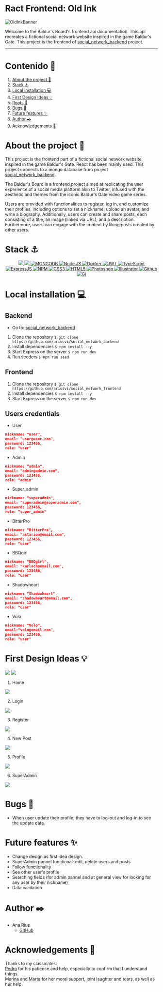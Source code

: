 # Ract Frontend: Old Ink
<img src="./src/img/banner.png" alt="OldInkBanner">  

Welcome to the Baldur's Board's frontend api documentation. This api recreates a fictional social network website inspired in the game Baldur's Gate. This project is the frontend of [social_network_backend](https://github.com/ariusvi/social_network_backends) project.

---
    

# Contenido 📂
  <ol>
    <li><a href="# About the project 📜">About the project 📜</a></li>
    <li><a href="# Stack ⚓">Stack ⚓</a></li>
    <li><a href="# Local installation 💻">Local installation 💻</a></li>
    <li><a href="# First Design Ideas 💡">First Design Ideas 💡</a></li>
    <li><a href="# Roots 🔗">Roots 🔗</a></li>
    <li><a href="# Bugs 🐜">Bugs 🐜</a></li>
    <li><a href="# Future features ✨">Future features ✨</a></li>
    <li><a href="# Author ✒️">Author ✒️</a></li>
    <li><a href="# Acknowledgements 🙏">Acknowledgements 🙏</a></li>
    </ol>

# About the project 📜
This project is the frontend part of a fictional social network website inspired in the game Baldur's Gate. React has been mainly used. This project connects to a mongo database from project [social_network_backend](https://github.com/ariusvi/social_network_backends).

The Baldur's Board is a frontend project aimed at replicating the user experience of a social media platform akin to Twitter, infused with the aesthetic and themes from the iconic Baldur's Gate video game series. 

Users are provided with functionalities to register, log in, and customize their profiles, including options to set a nickname, upload an avatar, and write a biography. Additionally, users can create and share posts, each consisting of a title, an image (linked via URL), and a description. Furthermore, users can engage with the content by liking posts created by other users.


# Stack ⚓
<div align="center">
<a href="https://www.reactjs.com/">
    <img src= "https://img.shields.io/badge/React-20232A?style=for-the-badge&logo=react&logoColor=61DAFB"/>
</a>
<a href="https://developer.mozilla.org/es/docs/Web/JavaScript">
    <img src= "https://img.shields.io/badge/javascipt-EFD81D?style=for-the-badge&logo=javascript&logoColor=black"/>
</a>
</a>
<a href="">
    <img src="https://img.shields.io/badge/MongoDB-4EA94B?style=for-the-badge&logo=mongodb&logoColor=white" alt="MONGODB" />
</a>
<a href="https://nodejs.org/es/">
    <img src= "https://img.shields.io/badge/node.js-026E00?style=for-the-badge&logo=node.js&logoColor=white" alt="Node JS"/>
</a>
<a href="">
<img src="https://img.shields.io/badge/Docker-2496ED?style=for-the-badge&logo=docker&logoColor=white" alt="Docker" />
</a>
<a href="">
    <img src="https://img.shields.io/badge/JWT-000000?style=for-the-badge&logo=JSON%20web%20tokens&logoColor=white" alt="JWT" />
</a>
<a href="">
    <img src="https://img.shields.io/badge/bcrypt-3178C6?style=for-the-badge&" alt="TypeScript" />
</a>
<a href="">
    <img src="https://img.shields.io/badge/Express%20js-000000?style=for-the-badge&logo=express&logoColor=white" alt="ExpressJS" />
</a>
<a href="">
    <img src="https://img.shields.io/badge/npm-CB3837?style=for-the-badge&logo=npm&logoColor=white" alt="NPM" />
</a>
<a href="">
    <img src="https://img.shields.io/badge/CSS3-1572B6?style=for-the-badge&logo=css3&logoColor=white" alt="CSS3" />
</a>
<a href="">
    <img src="https://img.shields.io/badge/HTML5-E34F26?style=for-the-badge&logo=html5&logoColor=white" alt="HTML5" />
</a>
<a href="">
    <img src="https://img.shields.io/badge/Adobe%20Photoshop-31A8FF?style=for-the-badge&logo=Adobe%20Photoshop&logoColor=black" alt="Photoshop" />
</a>
<a href="">
    <img src="https://img.shields.io/badge/Adobe%20Illustrator-FF9A00?style=for-the-badge&logo=adobe%20illustrator&logoColor=white" alt="Illustrator" />
</a>
<a href="">
    <img src="https://img.shields.io/badge/GitHub-100000?style=for-the-badge&logo=github&logoColor=white" alt="Github" />
</a>
<a href="">
    <img src="https://img.shields.io/badge/GIT-E44C30?style=for-the-badge&logo=git&logoColor=white" alt="Gi" />
</a>
 </div>


# Local installation 💻
 ## Backend
 - Go to: [social_network_backend](https://github.com/ariusvi/social_network_backend)
1. Clone the repository
 ` $ git clone https://github.com/ariusvi/social_network_backend `
2. Install dependencies
 ``` $ npm install --y ``` 
3. Start Express on the server
 ``` $ npm run dev ```
4. Run seeders
 ``` $ npm run seed ``` 

 ## Frontend
1. Clone the repository
 ` $ git clone https://github.com/ariusvi/social_network_frontend `
2. Install dependencies
 ``` $ npm install --y ``` 
3. Start Express on the server
 ``` $ npm run dev ```

 
## Users credentials
- User
```json
nickname: "user",
email: "user@user.com",
password: 123456,
role: "user"
```
- Admin
```json
nickname: "admin",
email: "admin@admin.com",
password: 123456,
role: "admin"
```
- Super_admin
```json
nickname: "superadmin",
email: "superadmin@superadmin.com",
password: 123456,
role: "super_admin"
```

- BitterPro
```json
nickname: "BitterPro",
email: "astarion@email.com",
password: 123456,
role: "user"
```

- BBQgirl
```json
nickname: "BBQgirl",
email: "karlach@email.com",
password: 123456,
role: "user"
```

- Shadowheart
```json
nickname: "Shadowheart",
email: "shadowheart@email.com",
password: 123456,
role: "user"
```

- Volo
```json
nickname: "Volo",
email:"volo@email.com",
password: 123456,
role: "user"
```

# First Design Ideas 💡
<img src="./src/img/home_baldurs_board.jpg">


  
<img src="./src/img/profile_baldurs_board.jpg">

1. Home  

<img src="./src/img/01_home.JPG">  


2. Login  

<img src="./src/img/04_sigin.JPG">  


3. Register  

<img src="./src/img/05_register.JPG">  


4. New Post  

<img src="./src/img/03_newpost.JPG">  


5. Profile  

<img src="./src/img/02_profile.JPG">  


6. SuperAdmin 

<img src="./src/img/06_superadmin.JPG">  


# Bugs 🐜
- When user update their profile, they have to log-out and log-in to see the update data.


# Future features ✨
- Change design as first idea design.
- SuperAdmin pannel functional: edit, delete users and posts
- Follow functionality
- See other user's profile
- Searching fields (for admin pannel and at general view for looking for any user by their nickname)
- Data validation

# Author ✒️
* Ana Rius 
    * [GitHub](https://github.com/ariusvi)

# Acknowledgements 🙏
Thanks to my classmates:<br>
[Pedro](https://github.com/Eryhnar) for his patience and help, especially to confirm that I understand things.<br>
[Marina](https://github.com/marinaescriva) and [Marta](https://github.com/MartaGBayona) for her moral support, joint laughter and tears, as well as her help.<br>
